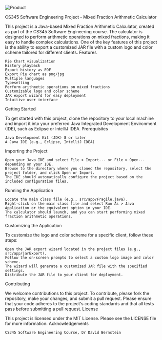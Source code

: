 

![Product](https://w3stu.cs.jmu.edu/newma4jm/fragile_demo.gif)

CS345 Software Engineering Project - Mixed Fraction Arithmetic Calculator

This project is a Java-based Mixed Fraction Arithmetic Calculator, created as part of the CS345 Software Engineering course. The calculator is designed to perform arithmetic operations on mixed fractions, making it easy to handle complex calculations. One of the key features of this project is the ability to export a customized JAR file with a custom logo and color scheme tailored for different clients.
Features

    Pie Chart visualization
    History playback
    Export history as PDF
    Export Pie chart as png/jpg
    Multiple languages
    Typesetting
    Perform arithmetic operations on mixed fractions
    Customizable logo and color scheme
    JAR export wizard for easy deployment
    Intuitive user interface

Getting Started

To get started with this project, clone the repository to your local machine and import it into your preferred Java Integrated Development Environment (IDE), such as Eclipse or IntelliJ IDEA.
Prerequisites

    Java Development Kit (JDK) 8 or later
    A Java IDE (e.g., Eclipse, IntelliJ IDEA)

Importing the Project

    Open your Java IDE and select File > Import... or File > Open... depending on your IDE.
    Browse to the directory where you cloned the repository, select the project folder, and click Open or Import.
    The IDE should automatically configure the project based on the included configuration files.

Running the Application

    Locate the main class file (e.g., src/app/Fragile.java).
    Right-click on the main class file and select Run As > Java Application or the equivalent option in your IDE.
    The calculator should launch, and you can start performing mixed fraction arithmetic operations.

Customizing the Application

To customize the logo and color scheme for a specific client, follow these steps:

    Open the JAR export wizard located in the project files (e.g., src/app/jarExport).
    Follow the on-screen prompts to select a custom logo image and color scheme.
    The wizard will generate a customized JAR file with the specified settings.
    Distribute the JAR file to your client for deployment.

Contributing

We welcome contributions to this project. To contribute, please fork the repository, make your changes, and submit a pull request. Please ensure that your code adheres to the project's coding standards and that all tests pass before submitting a pull request.
License

This project is licensed under the MIT License. Please see the LICENSE file for more information.
Acknowledgements

    CS345 Software Engineering Course, Dr David Bernstein
